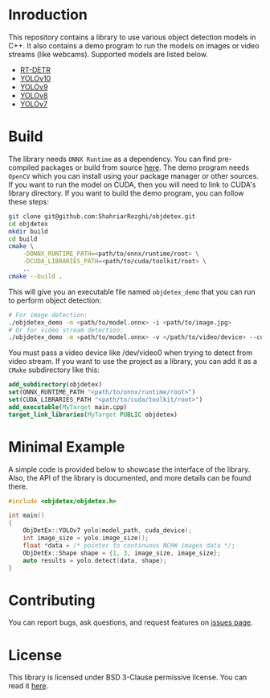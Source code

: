 # Inroduction
This repository contains a library to use various object detection models in C++. It also contains a demo program to run the models on images or video streams (like webcams). Supported models are listed below.

+ [RT-DETR](https://github.com/lyuwenyu/RT-DETR)
+ [YOLOv10](https://github.com/THU-MIG/yolov10)
+ [YOLOv9](https://github.com/WongKinYiu/yolov9)
+ [YOLOv8](https://github.com/ultralytics/ultralytics)
+ [YOLOv7](https://github.com/WongKinYiu/yolov7)

# Build
The library needs `ONNX Runtime` as a dependency. You can find pre-compiled packages or build from source [here](https://github.com/microsoft/onnxruntime). The demo program needs `OpenCV` which you can install using your package manager or other sources. If you want to run the model on CUDA, then you will need to link to CUDA's library directory. If you want to build the demo program, you can follow these steps:

``` bash
git clone git@github.com:ShahriarRezghi/objdetex.git
cd objdetex
mkdir build
cd build
cmake \
    -DONNX_RUNTIME_PATH=<path/to/onnx/runtime/root> \
    -DCUDA_LIBRARIES_PATH=<path/to/cuda/toolkit/root> \
    ..
cmake --build .
```

This will give you an executable file named `objdetex_demo` that you can run to perform object detection:

``` bash
# For image detection:
./objdetex_demo -m <path/to/model.onnx> -i <path/to/image.jpg>
# Or for video stream detection:
./objdetex_demo -m <path/to/model.onnx> -v </path/to/video/device> --cuda 0
```

You must pass a video device like /dev/video0 when trying to detect from video stream. If you want to use the project as a library, you can add it as a `CMake` subdirectory like this:

``` cmake
add_subdirectory(objdetex)
set(ONNX_RUNTIME_PATH "<path/to/onnx/runtime/root>")
set(CUDA_LIBRARIES_PATH "<path/to/cuda/toolkit/root>")
add_executable(MyTarget main.cpp)
target_link_libraries(MyTarget PUBLIC objdetex)
```

# Minimal Example
A simple code is provided below to showcase the interface of the library. Also, the API of the library is documented, and more details can be found there.

``` c++
#include <objdetex/objdetex.h>

int main()
{
    ObjDetEx::YOLOv7 yolo(model_path, cuda_device);
    int image_size = yolo.image_size();
    float *data = /* pointer to continuous NCHW images data */;
    ObjDetEx::Shape shape = {1, 3, image_size, image_size};
    auto results = yolo.detect(data, shape);
}
```

# Contributing
You can report bugs, ask questions, and request features on [issues page](../../issues).

# License
This library is licensed under BSD 3-Clause permissive license. You can read it [here](LICENSE).
